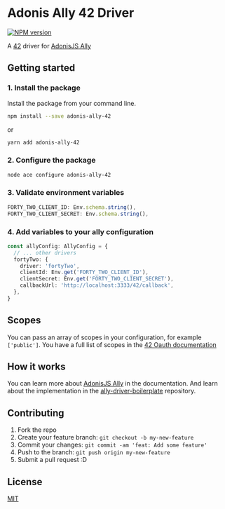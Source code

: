 # Adonis Ally 42 Driver

[![NPM version](https://img.shields.io/npm/v/adonis-ally-42.svg)](https://www.npmjs.com/package/adonis-ally-42)

A [42](https://api.intra.42.fr/apidoc) driver for [AdonisJS Ally](https://docs.adonisjs.com/guides/auth/social)

## Getting started

### 1. Install the package

Install the package from your command line.

```bash
npm install --save adonis-ally-42
```

or

```bash
yarn add adonis-ally-42
```

### 2. Configure the package

```bash
node ace configure adonis-ally-42
```

### 3. Validate environment variables

```ts
FORTY_TWO_CLIENT_ID: Env.schema.string(),
FORTY_TWO_CLIENT_SECRET: Env.schema.string(),
```

### 4. Add variables to your ally configuration

```ts
const allyConfig: AllyConfig = {
  // ... other drivers
  fortyTwo: {
    driver: 'fortyTwo',
    clientId: Env.get('FORTY_TWO_CLIENT_ID'),
    clientSecret: Env.get('FORTY_TWO_CLIENT_SECRET'),
    callbackUrl: 'http://localhost:3333/42/callback',
  },
}
```

## Scopes

You can pass an array of scopes in your configuration, for example `['public']`. You have a full list of scopes in the [42 Oauth documentation](https://api.intra.42.fr/apidoc)

## How it works

You can learn more about [AdonisJS Ally](https://docs.adonisjs.com/guides/auth/social) in the documentation. And learn about the implementation in the [ally-driver-boilerplate](https://github.com/adonisjs-community/ally-driver-boilerplate) repository.

## Contributing

1. Fork the repo
2. Create your feature branch: `git checkout -b my-new-feature`
3. Commit your changes: `git commit -am 'feat: Add some feature'`
4. Push to the branch: `git push origin my-new-feature`
5. Submit a pull request :D

## License

[MIT](LICENSE)
